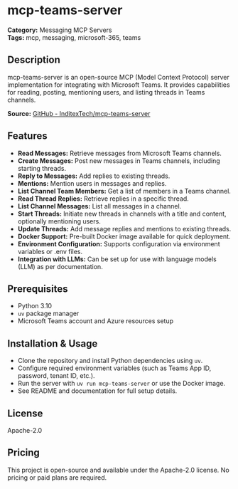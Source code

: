 # mcp-teams-server

**Category:** Messaging MCP Servers  
**Tags:** mcp, messaging, microsoft-365, teams

## Description
mcp-teams-server is an open-source MCP (Model Context Protocol) server implementation for integrating with Microsoft Teams. It provides capabilities for reading, posting, mentioning users, and listing threads in Teams channels.

**Source:** [GitHub - InditexTech/mcp-teams-server](https://github.com/InditexTech/mcp-teams-server)

## Features
- **Read Messages:** Retrieve messages from Microsoft Teams channels.
- **Create Messages:** Post new messages in Teams channels, including starting threads.
- **Reply to Messages:** Add replies to existing threads.
- **Mentions:** Mention users in messages and replies.
- **List Channel Team Members:** Get a list of members in a Teams channel.
- **Read Thread Replies:** Retrieve replies in a specific thread.
- **List Channel Messages:** List all messages in a channel.
- **Start Threads:** Initiate new threads in channels with a title and content, optionally mentioning users.
- **Update Threads:** Add message replies and mentions to existing threads.
- **Docker Support:** Pre-built Docker image available for quick deployment.
- **Environment Configuration:** Supports configuration via environment variables or .env files.
- **Integration with LLMs:** Can be set up for use with language models (LLM) as per documentation.

## Prerequisites
- Python 3.10
- `uv` package manager
- Microsoft Teams account and Azure resources setup

## Installation & Usage
- Clone the repository and install Python dependencies using `uv`.
- Configure required environment variables (such as Teams App ID, password, tenant ID, etc.).
- Run the server with `uv run mcp-teams-server` or use the Docker image.
- See README and documentation for full setup details.

## License
Apache-2.0

## Pricing
This project is open-source and available under the Apache-2.0 license. No pricing or paid plans are required.
